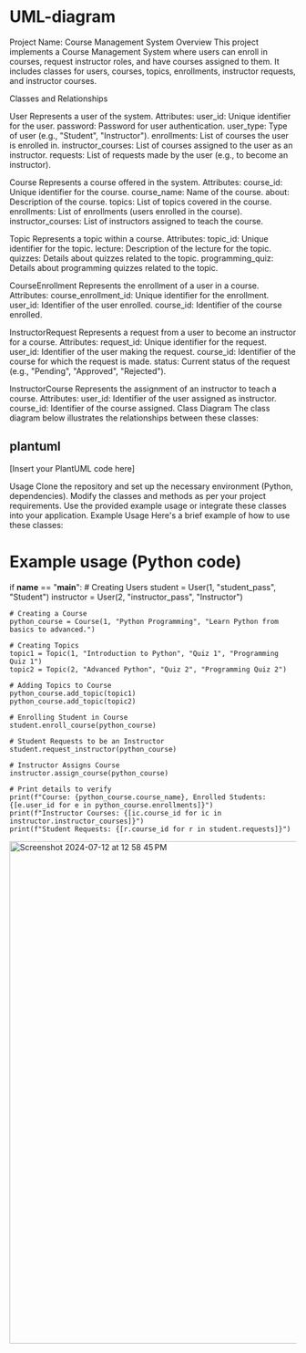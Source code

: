 # UML-diagram

Project Name: Course Management System
Overview
This project implements a Course Management System where users can enroll in courses, request instructor roles, and have courses assigned to them. It includes classes for users, courses, topics, enrollments, instructor requests, and instructor courses.

Classes and Relationships


User
Represents a user of the system.
Attributes:
user_id: Unique identifier for the user.
password: Password for user authentication.
user_type: Type of user (e.g., "Student", "Instructor").
enrollments: List of courses the user is enrolled in.
instructor_courses: List of courses assigned to the user as an instructor.
requests: List of requests made by the user (e.g., to become an instructor).


Course
Represents a course offered in the system.
Attributes:
course_id: Unique identifier for the course.
course_name: Name of the course.
about: Description of the course.
topics: List of topics covered in the course.
enrollments: List of enrollments (users enrolled in the course).
instructor_courses: List of instructors assigned to teach the course.


Topic
Represents a topic within a course.
Attributes:
topic_id: Unique identifier for the topic.
lecture: Description of the lecture for the topic.
quizzes: Details about quizzes related to the topic.
programming_quiz: Details about programming quizzes related to the topic.


CourseEnrollment
Represents the enrollment of a user in a course.
Attributes:
course_enrollment_id: Unique identifier for the enrollment.
user_id: Identifier of the user enrolled.
course_id: Identifier of the course enrolled.


InstructorRequest
Represents a request from a user to become an instructor for a course.
Attributes:
request_id: Unique identifier for the request.
user_id: Identifier of the user making the request.
course_id: Identifier of the course for which the request is made.
status: Current status of the request (e.g., "Pending", "Approved", "Rejected").


InstructorCourse
Represents the assignment of an instructor to teach a course.
Attributes:
user_id: Identifier of the user assigned as instructor.
course_id: Identifier of the course assigned.
Class Diagram
The class diagram below illustrates the relationships between these classes:

## plantuml
[Insert your PlantUML code here]

Usage
Clone the repository and set up the necessary environment (Python, dependencies).
Modify the classes and methods as per your project requirements.
Use the provided example usage or integrate these classes into your application.
Example Usage
Here's a brief example of how to use these classes:
# Example usage (Python code)
if __name__ == "__main__":
    # Creating Users
    student = User(1, "student_pass", "Student")
    instructor = User(2, "instructor_pass", "Instructor")

    # Creating a Course
    python_course = Course(1, "Python Programming", "Learn Python from basics to advanced.")

    # Creating Topics
    topic1 = Topic(1, "Introduction to Python", "Quiz 1", "Programming Quiz 1")
    topic2 = Topic(2, "Advanced Python", "Quiz 2", "Programming Quiz 2")

    # Adding Topics to Course
    python_course.add_topic(topic1)
    python_course.add_topic(topic2)

    # Enrolling Student in Course
    student.enroll_course(python_course)

    # Student Requests to be an Instructor
    student.request_instructor(python_course)

    # Instructor Assigns Course
    instructor.assign_course(python_course)

    # Print details to verify
    print(f"Course: {python_course.course_name}, Enrolled Students: {[e.user_id for e in python_course.enrollments]}")
    print(f"Instructor Courses: {[ic.course_id for ic in instructor.instructor_courses]}")
    print(f"Student Requests: {[r.course_id for r in student.requests]}")


<img width="881" alt="Screenshot 2024-07-12 at 12 58 45 PM" src="https://github.com/user-attachments/assets/5eebeeec-aced-42ca-ac2f-7bfb1034e1cf">



